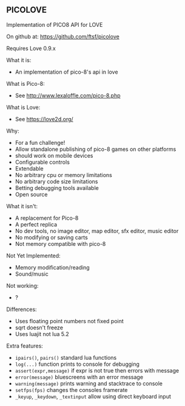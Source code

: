 PICOLOVE
--------

Implementation of PICO8 API for LOVE

On github at: https://github.com/ftsf/picolove

Requires Love 0.9.x

What it is:

 * An implementation of pico-8's api in love

What is Pico-8:

 * See http://www.lexaloffle.com/pico-8.php

What is Love:

 * See https://love2d.org/

Why:

 * For a fun challenge!
 * Allow standalone publishing of pico-8 games on other platforms
  * should work on mobile devices
 * Configurable controls
 * Extendable
 * No arbitrary cpu or memory limitations
 * No arbitrary code size limitations
 * Betting debugging tools available
 * Open source

What it isn't:

 * A replacement for Pico-8
 * A perfect replica
 * No dev tools, no image editor, map editor, sfx editor, music editor
 * No modifying or saving carts
 * Not memory compatible with pico-8

Not Yet Implemented:

 * Memory modification/reading
 * Sound/music

Not working:

 * ?

Differences:

 * Uses floating point numbers not fixed point
 * sqrt doesn't freeze
 * Uses luajit not lua 5.2

Extra features:

 * `ipairs()`, `pairs()` standard lua functions
 * `log(...)` function prints to console for debugging
 * `assert(expr,message)` if expr is not true then errors with message
 * `error(message)` bluescreens with an error message
 * `warning(message)` prints warning and stacktrace to console
 * `setfps(fps)` changes the consoles framerate
 * `_keyup`, `_keydown`, `_textinput` allow using direct keyboard input
